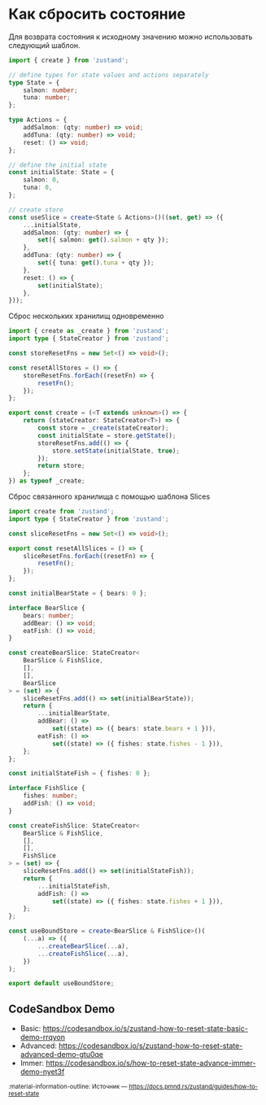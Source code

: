 # Как сбросить состояние

Для возврата состояния к исходному значению можно использовать следующий шаблон.

```ts
import { create } from 'zustand';

// define types for state values and actions separately
type State = {
    salmon: number;
    tuna: number;
};

type Actions = {
    addSalmon: (qty: number) => void;
    addTuna: (qty: number) => void;
    reset: () => void;
};

// define the initial state
const initialState: State = {
    salmon: 0,
    tuna: 0,
};

// create store
const useSlice = create<State & Actions>()((set, get) => ({
    ...initialState,
    addSalmon: (qty: number) => {
        set({ salmon: get().salmon + qty });
    },
    addTuna: (qty: number) => {
        set({ tuna: get().tuna + qty });
    },
    reset: () => {
        set(initialState);
    },
}));
```

Сброс нескольких хранилищ одновременно

```ts
import { create as _create } from 'zustand';
import type { StateCreator } from 'zustand';

const storeResetFns = new Set<() => void>();

const resetAllStores = () => {
    storeResetFns.forEach((resetFn) => {
        resetFn();
    });
};

export const create = (<T extends unknown>() => {
    return (stateCreator: StateCreator<T>) => {
        const store = _create(stateCreator);
        const initialState = store.getState();
        storeResetFns.add(() => {
            store.setState(initialState, true);
        });
        return store;
    };
}) as typeof _create;
```

Сброс связанного хранилища с помощью шаблона Slices

```ts
import create from 'zustand';
import type { StateCreator } from 'zustand';

const sliceResetFns = new Set<() => void>();

export const resetAllSlices = () => {
    sliceResetFns.forEach((resetFn) => {
        resetFn();
    });
};

const initialBearState = { bears: 0 };

interface BearSlice {
    bears: number;
    addBear: () => void;
    eatFish: () => void;
}

const createBearSlice: StateCreator<
    BearSlice & FishSlice,
    [],
    [],
    BearSlice
> = (set) => {
    sliceResetFns.add(() => set(initialBearState));
    return {
        ...initialBearState,
        addBear: () =>
            set((state) => ({ bears: state.bears + 1 })),
        eatFish: () =>
            set((state) => ({ fishes: state.fishes - 1 })),
    };
};

const initialStateFish = { fishes: 0 };

interface FishSlice {
    fishes: number;
    addFish: () => void;
}

const createFishSlice: StateCreator<
    BearSlice & FishSlice,
    [],
    [],
    FishSlice
> = (set) => {
    sliceResetFns.add(() => set(initialStateFish));
    return {
        ...initialStateFish,
        addFish: () =>
            set((state) => ({ fishes: state.fishes + 1 })),
    };
};

const useBoundStore = create<BearSlice & FishSlice>()(
    (...a) => ({
        ...createBearSlice(...a),
        ...createFishSlice(...a),
    })
);

export default useBoundStore;
```

## CodeSandbox Demo

-   Basic: <https://codesandbox.io/s/zustand-how-to-reset-state-basic-demo-rrqyon>
-   Advanced: <https://codesandbox.io/s/zustand-how-to-reset-state-advanced-demo-gtu0qe>
-   Immer: <https://codesandbox.io/s/how-to-reset-state-advance-immer-demo-nyet3f>

<small>:material-information-outline: Источник &mdash; <https://docs.pmnd.rs/zustand/guides/how-to-reset-state></small>
